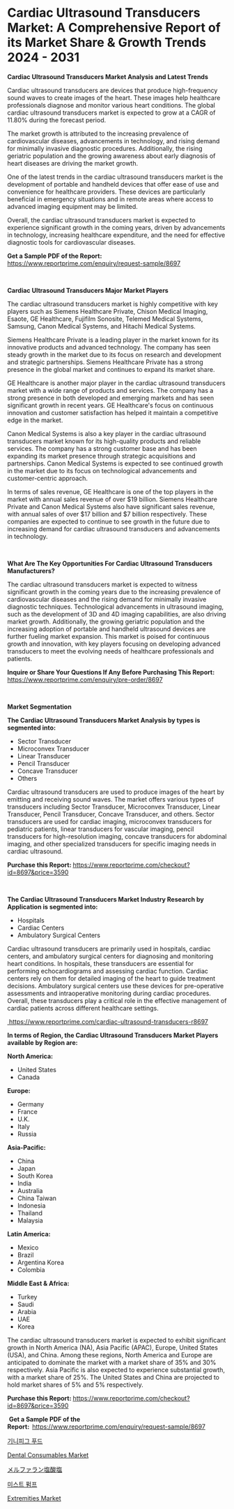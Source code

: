 <p><h1>Cardiac Ultrasound Transducers Market: A Comprehensive Report of its Market Share & Growth Trends 2024 - 2031</h1></p><p><strong>Cardiac Ultrasound Transducers Market Analysis and Latest Trends</strong></p>
<p><p>Cardiac ultrasound transducers are devices that produce high-frequency sound waves to create images of the heart. These images help healthcare professionals diagnose and monitor various heart conditions. The global cardiac ultrasound transducers market is expected to grow at a CAGR of 11.80% during the forecast period. </p><p>The market growth is attributed to the increasing prevalence of cardiovascular diseases, advancements in technology, and rising demand for minimally invasive diagnostic procedures. Additionally, the rising geriatric population and the growing awareness about early diagnosis of heart diseases are driving the market growth.</p><p>One of the latest trends in the cardiac ultrasound transducers market is the development of portable and handheld devices that offer ease of use and convenience for healthcare providers. These devices are particularly beneficial in emergency situations and in remote areas where access to advanced imaging equipment may be limited. </p><p>Overall, the cardiac ultrasound transducers market is expected to experience significant growth in the coming years, driven by advancements in technology, increasing healthcare expenditure, and the need for effective diagnostic tools for cardiovascular diseases.</p></p>
<p><strong>Get a Sample PDF of the Report:&nbsp;</strong> <a href="https://www.reportprime.com/enquiry/request-sample/8697">https://www.reportprime.com/enquiry/request-sample/8697</a></p>
<p>&nbsp;</p>
<p><strong>Cardiac Ultrasound Transducers Major Market Players</strong></p>
<p><p>The cardiac ultrasound transducers market is highly competitive with key players such as Siemens Healthcare Private, Chison Medical Imaging, Esaote, GE Healthcare, Fujifilm Sonosite, Telemed Medical Systems, Samsung, Canon Medical Systems, and Hitachi Medical Systems. </p><p>Siemens Healthcare Private is a leading player in the market known for its innovative products and advanced technology. The company has seen steady growth in the market due to its focus on research and development and strategic partnerships. Siemens Healthcare Private has a strong presence in the global market and continues to expand its market share.</p><p>GE Healthcare is another major player in the cardiac ultrasound transducers market with a wide range of products and services. The company has a strong presence in both developed and emerging markets and has seen significant growth in recent years. GE Healthcare's focus on continuous innovation and customer satisfaction has helped it maintain a competitive edge in the market.</p><p>Canon Medical Systems is also a key player in the cardiac ultrasound transducers market known for its high-quality products and reliable services. The company has a strong customer base and has been expanding its market presence through strategic acquisitions and partnerships. Canon Medical Systems is expected to see continued growth in the market due to its focus on technological advancements and customer-centric approach.</p><p>In terms of sales revenue, GE Healthcare is one of the top players in the market with annual sales revenue of over $19 billion. Siemens Healthcare Private and Canon Medical Systems also have significant sales revenue, with annual sales of over $17 billion and $7 billion respectively. These companies are expected to continue to see growth in the future due to increasing demand for cardiac ultrasound transducers and advancements in technology.</p></p>
<p>&nbsp;</p>
<p><strong>What Are The Key Opportunities For Cardiac Ultrasound Transducers Manufacturers?</strong></p>
<p><p>The cardiac ultrasound transducers market is expected to witness significant growth in the coming years due to the increasing prevalence of cardiovascular diseases and the rising demand for minimally invasive diagnostic techniques. Technological advancements in ultrasound imaging, such as the development of 3D and 4D imaging capabilities, are also driving market growth. Additionally, the growing geriatric population and the increasing adoption of portable and handheld ultrasound devices are further fueling market expansion. This market is poised for continuous growth and innovation, with key players focusing on developing advanced transducers to meet the evolving needs of healthcare professionals and patients.</p></p>
<p><strong>Inquire or Share Your Questions If Any Before Purchasing This Report:</strong> <a href="https://www.reportprime.com/enquiry/pre-order/8697">https://www.reportprime.com/enquiry/pre-order/8697</a></p>
<p>&nbsp;</p>
<p><strong>Market Segmentation</strong></p>
<p><strong>The Cardiac Ultrasound Transducers Market Analysis by types is segmented into:</strong></p>
<p><ul><li>Sector Transducer</li><li>Microconvex Transducer</li><li>Linear Transducer</li><li>Pencil Transducer</li><li>Concave Transducer</li><li>Others</li></ul></p>
<p><p>Cardiac ultrasound transducers are used to produce images of the heart by emitting and receiving sound waves. The market offers various types of transducers including Sector Transducer, Microconvex Transducer, Linear Transducer, Pencil Transducer, Concave Transducer, and others. Sector transducers are used for cardiac imaging, microconvex transducers for pediatric patients, linear transducers for vascular imaging, pencil transducers for high-resolution imaging, concave transducers for abdominal imaging, and other specialized transducers for specific imaging needs in cardiac ultrasound.</p></p>
<p><strong>Purchase this Report:&nbsp;</strong><a href="https://www.reportprime.com/checkout?id=8697&price=3590">https://www.reportprime.com/checkout?id=8697&price=3590</a></p>
<p>&nbsp;</p>
<p><strong>The Cardiac Ultrasound Transducers Market Industry Research by Application is segmented into:</strong></p>
<p><ul><li>Hospitals</li><li>Cardiac Centers</li><li>Ambulatory Surgical Centers</li></ul></p>
<p><p>Cardiac ultrasound transducers are primarily used in hospitals, cardiac centers, and ambulatory surgical centers for diagnosing and monitoring heart conditions. In hospitals, these transducers are essential for performing echocardiograms and assessing cardiac function. Cardiac centers rely on them for detailed imaging of the heart to guide treatment decisions. Ambulatory surgical centers use these devices for pre-operative assessments and intraoperative monitoring during cardiac procedures. Overall, these transducers play a critical role in the effective management of cardiac patients across different healthcare settings.</p></p>
<p><a href="https://www.reportprime.com/cardiac-ultrasound-transducers-r8697">&nbsp;https://www.reportprime.com/cardiac-ultrasound-transducers-r8697</a></p>
<p><strong>In terms of Region, the Cardiac Ultrasound Transducers Market Players available by Region are:</strong></p>
<p>
    <p> <strong> North America: </strong>
        <ul>
            <li>United States</li>
            <li>Canada</li>
        </ul>
        </p> 
    <p> <strong> Europe: </strong>
        <ul>
            <li>Germany</li>
            <li>France</li>
            <li>U.K.</li>
            <li>Italy</li>
            <li>Russia</li>
        </ul>
        </p> 
    <p> <strong> Asia-Pacific: </strong>
        <ul>
            <li>China</li>
            <li>Japan</li>
            <li>South Korea</li>
            <li>India</li>
            <li>Australia</li>
            <li>China Taiwan</li>
            <li>Indonesia</li>
            <li>Thailand</li>
            <li>Malaysia</li>
        </ul>
        </p> 
    <p> <strong> Latin America: </strong>
        <ul>
            <li>Mexico</li>
            <li>Brazil</li>
            <li>Argentina Korea</li>
            <li>Colombia</li>
        </ul>
        </p> 
    <p> <strong> Middle East & Africa: </strong>
        <ul>
            <li>Turkey</li>
            <li>Saudi</li>
            <li>Arabia</li>
            <li>UAE</li>
            <li>Korea</li>
        </ul>
    </p>
    </p>
<p><p>The cardiac ultrasound transducers market is expected to exhibit significant growth in North America (NA), Asia Pacific (APAC), Europe, United States (USA), and China. Among these regions, North America and Europe are anticipated to dominate the market with a market share of 35% and 30% respectively. Asia Pacific is also expected to experience substantial growth, with a market share of 25%. The United States and China are projected to hold market shares of 5% and 5% respectively.</p></p>
<p><strong>Purchase this Report: </strong><a href="https://www.reportprime.com/checkout?id=8697&price=3590">https://www.reportprime.com/checkout?id=8697&price=3590</a></p>
<p>&nbsp;<strong>Get a Sample PDF of the Report:&nbsp;&nbsp;</strong><a href="https://www.reportprime.com/enquiry/request-sample/8697">https://www.reportprime.com/enquiry/request-sample/8697</a></p>
<p><strong></strong></p>
<p><p><a href="https://github.com/kimvicki3212024/Market-Research-Report-List-1/blob/main/457975796330.md">기니피그 푸드</a></p><p><a href="https://github.com/cameroneffertz/Market-Research-Report-List-2/blob/main/dental-consumables-market.md">Dental Consumables Market</a></p><p><a href="https://medium.com/@camerondowd204/%E3%82%B0%E3%83%AD%E3%83%BC%E3%83%90%E3%83%AB%E3%83%A1%E3%83%AB%E3%83%95%E3%82%A1%E3%83%A9%E3%83%B3%E5%A1%A9%E9%85%B8%E5%A1%A9%E5%B8%82%E5%A0%B4%E3%81%AE%E8%A6%8F%E6%A8%A1%E3%81%AF-%E6%A5%AD%E7%95%8C%E3%81%AE%E4%BA%88%E6%B8%AC%E3%81%AB%E3%82%88%E3%82%8C%E3%81%B0-2024%E5%B9%B4%E3%81%8B%E3%82%892031%E5%B9%B4%E3%81%BE%E3%81%A7%E3%81%AE%E9%96%93%E3%81%AB%E5%B9%B4%E5%B9%B3%E5%9D%87%E6%88%90%E9%95%B7%E7%8E%87-cagr-12-1-%E3%82%92%E7%B5%8C%E9%A8%93%E3%81%99%E3%82%8B%E3%81%A8%E4%BA%88%E6%83%B3%E3%81%95%E3%82%8C%E3%81%A6%E3%81%84%E3%81%BE%E3%81%99-ca4857642588">メルファラン塩酸塩</a></p><p><a href="https://medium.com/@othaleffler66/%EB%AF%B8%EC%8A%A4%ED%8C%85-%ED%8E%8C%ED%94%84-%EC%8B%9C%EC%9E%A5%EC%97%90%EC%84%9C-2024%EB%85%84%EB%B6%80%ED%84%B0-2031%EB%85%84%EA%B9%8C%EC%A7%80%EC%9D%98-%EB%96%A0%EC%98%A4%EB%A5%B4%EB%8A%94-%ED%8A%B8%EB%A0%8C%EB%93%9C%EC%99%80-%EB%AF%B8%EB%9E%98-%EC%A0%84%EB%A7%9D-cbafc31c62ef">미스트 펌프</a></p><p><a href="https://github.com/mbisetmhermsr/Market-Research-Report-List-3/blob/main/extremities-market.md">Extremities Market</a></p></p>